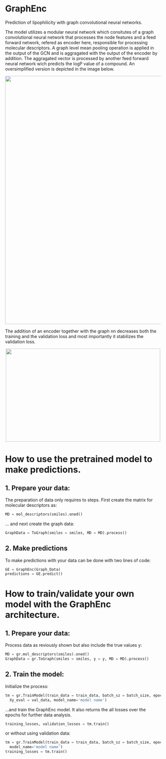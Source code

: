 # GraphEnc
Prediction of lipophilicity with graph convolutional neural networks.

The model utilizes a modular neural network which consitutes of a graph convolutional neural network that processes the node features and a feed forward network, refered as encoder here, responsible for processing molecular descriptors. A graph level mean pooling operation is applied in the output of the GCN and is aggragated with the output of the encoder by addition. The aggragated vector is processed by another feed forward neural network wich predicts the logP value of a compound. An oversimplified version is depicted in the image below.

<p align="center">
  <img src="https://github.com/ToniaMera/GraphEnc/assets/77622398/e347f711-df97-4a50-a25a-cd955076adfc" width="800" height="800">
</p>

The addition of an encoder together with the graph nn decreases both the training and the validation loss and most importantly it stabilizes the validation loss.

<p align="center">
    <img src="https://github.com/ToniaMera/GraphEnc/assets/77622398/a6fa83d4-5654-44c3-b9f9-40a61308adef" width="500" height="300">
</p>

# How to use the pretrained model to make predictions.
## 1. Prepare your data:

The preparation of data only requires to steps. First create the matrix for molecular descriptors as:

```python
MD = mol_descriptors(smiles).oned()
```

... and next create the graph data:

```python
GraphData = ToGraph(smiles = smiles, MD = MD).process()  
```

## 2. Make predictions 

To make predictions with your data can be done with two lines of code:

```python
GE = GraphEnc(Graph_Data)
predictions = GE.predict()
```

# How to train/validate your own model with the GraphEnc architecture.

## 1. Prepare your data:

Process data as reviously shown but also include the true values y:

```python
MD = gr.mol_descriptors(smiles).oned()
GraphData = gr.ToGraph(smiles = smiles, y = y, MD = MD).process()  
```

## 2. Train the model:

Initialize the process:

```python
tm = gr.TrainModel(train_data = train_data, batch_sz = batch_size, epochs = num_epochs,
  Xy_eval = val_data, model_name='model name')
```
...and train the GraphEnc model. It also returns the all losses over the epochs for further data analysis.

```python
training_losses, validation_losses = tm.train()
```
or without using validation data:

```python
tm = gr.TrainModel(train_data = train_data, batch_sz = batch_size, epochs = num_epochs,
  model_name='model name')
training_losses = tm.train()
```






